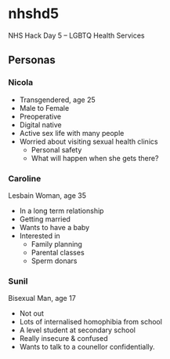 nhshd5
======

NHS Hack Day 5 – LGBTQ Health Services



## Personas

### Nicola

* Transgendered, age 25
* Male to Female
* Preoperative
* Digital native
* Active sex life with many people
* Worried about visiting sexual health clinics
  * Personal safety
  * What will happen when she gets there?

### Caroline

Lesbain Woman, age 35

* In a long term relationship
* Getting married
* Wants to have a baby
* Interested in
  * Family planning
  * Parental classes
  * Sperm donars

### Sunil

Bisexual Man, age 17

* Not out
* Lots of internalised homophibia from school
* A level student at secondary school
* Really insecure & confused
* Wants to talk to a counellor confidentially.
